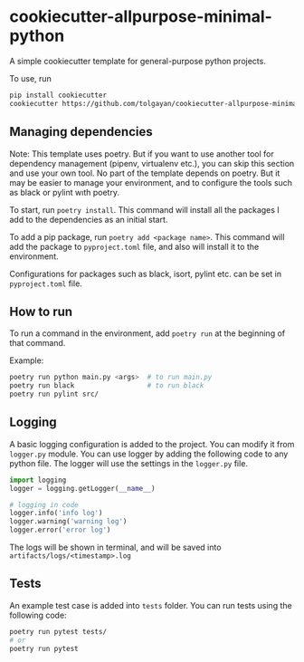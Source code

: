 # cookiecutter-allpurpose-minimal-python

A simple cookiecutter template for general-purpose python projects.

To use, run

```bash
pip install cookiecutter
cookiecutter https://github.com/tolgayan/cookiecutter-allpurpose-minimal-python
```


## Managing dependencies

Note: This template uses poetry. But if you want to use another tool for dependency management (pipenv, virtualenv etc.), you can skip this section
and use your own tool. No part of the template depends on poetry. But it may be easier to manage your environment, and
to configure the tools such as black or pylint wıth poetry. 


To start, run `poetry install`. This command will install all the packages I add to the dependencies as an initial start.

To add a pip package, run `poetry add <package name>`. This command will add the package to `pyproject.toml` file, and also
will install it to the environment.

Configurations for packages such as black, isort, pylint etc. can be set in `pyproject.toml` file.


## How to run

To run a command in the environment, add `poetry run` at the beginning of that command.

Example:

```bash
poetry run python main.py <args>  # to run main.py 
poetry run black                  # to run black 
poetry run pylint src/ 
```


## Logging

A basic logging configuration is added to the project. You can modify it from `logger.py` module. You can use
logger by adding the following code to any python file. The logger will use the settings in the `logger.py` file.

```python
import logging
logger = logging.getLogger(__name__)

# logging in code
logger.info('info log')
logger.warning('warning log')
logger.error('error log')
```

The logs will be shown in terminal, and will be saved into `artifacts/logs/<timestamp>.log`

## Tests

An example test case is added into `tests` folder. You can run tests using the following code:

```bash
poetry run pytest tests/
# or
poetry run pytest
```
